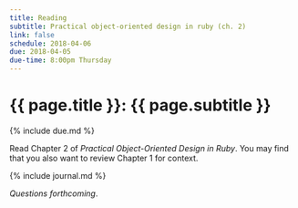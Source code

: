 ```yaml
---
title: Reading
subtitle: Practical object-oriented design in ruby (ch. 2)
link: false
schedule: 2018-04-06
due: 2018-04-05
due-time: 8:00pm Thursday
---
```

# {{ page.title }}: {{ page.subtitle }}

{% include due.md %}

Read Chapter 2 of _Practical Object-Oriented Design in Ruby_.  You may
find that you also want to review Chapter 1 for context.

{% include journal.md %}

_Questions forthcoming_.
